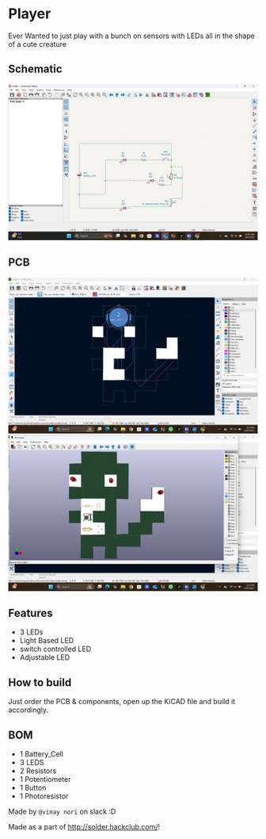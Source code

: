 # Player

Ever Wanted to just play with a bunch on sensors with LEDs all in the shape of a cute creature

## Schematic
![](https://github.com/titan00000001/Button/blob/main/Screenshot%20(18).png)

## PCB
![](https://github.com/titan00000001/Button/blob/main/Screenshot%20(30).png)
![](https://github.com/titan00000001/Button/blob/main/Screenshot%20(31).png)

## Features
- 3 LEDs
- Light Based LED
- switch controlled LED
- Adjustable LED

## How to build
Just order the PCB & components, open up the KiCAD file and build it accordingly.

## BOM
- 1 Battery_Cell
- 3 LEDS
- 2 Resistors
- 1 Potentiometer
- 1 Button
- 1 Photoresistor

Made by `@vinay nori` on slack :D

Made as a part of http://solder.hackclub.com/!
